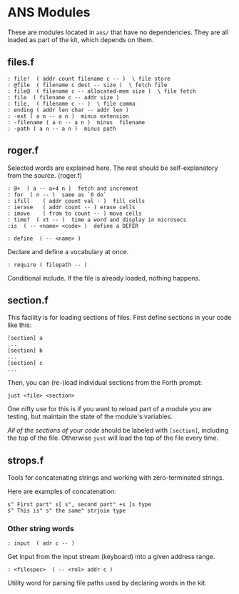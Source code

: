 # ANS Modules

These are modules located in `ans/`  that have no dependencies.  They are all loaded as part of the kit, which depends on them.

## files.f

```
: file!  ( addr count filename c -- )  \ file store
: @file  ( filename c dest -- size )  \ fetch file
: file@  ( filename c -- allocated-mem size )  \ file fetch
: file  ( filename c -- addr size )
: file,  ( filename c -- )  \ file comma
: ending ( addr len char -- addr len )
: -ext ( a n -- a n )  minus extension
: -filename ( a n -- a n )  minus  filename
: -path ( a n -- a n )  minus path
```


## roger.f

Selected words are explained here.  The rest should be self-explanatory from the source. (roger.f)

```
: @+  ( a -- a+4 n )  fetch and increment
: for  ( n -- )  same as `0 do`
: ifill    ( addr count val - )  fill cells
: ierase   ( addr count -- ) erase cells
: imove    ( from to count -- ) move cells
: time?  ( xt -- )  time a word and display in microsecs
:is  ( -- <name> <code> )  define a DEFER
```

```
: define  ( -- <name> )
```

Declare and define a vocabulary at once.

```
: require ( filepath -- )
```
Conditional include.  If the file is already loaded, nothing happens.

## section.f

This facility is for loading sections of files.  First define sections in your code like this:

```
[section] a
...
[section] b
...
[section] c
...
```

Then, you can (re-)load individual sections from the Forth prompt:

```
just <file> <section>
```

One nifty use for this is if you want to reload part of a module you are testing, but maintain the state of the module's variables.

*All of the sections of your code* should be labeled with `[section]`, including the top of the file.  Otherwise `just` will load the top of the file every time.

## strops.f

Tools for concatenating strings and working with zero-terminated strings.

Here are examples of concatenation:

```
s" First part" s[ s", second part" +s ]s type
s" This is" s" the same" strjoin type
```

### Other string words

```
: input  ( adr c -- )
```

Get input from the input stream (keyboard) into a given address range.

```
: <filespec>  ( -- <rol> addr c )
```

Utility word for parsing file paths used by declaring words in the kit.